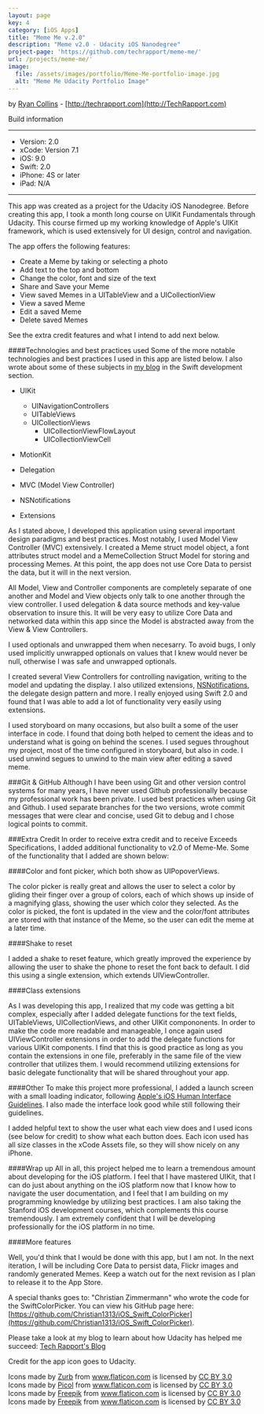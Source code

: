 ```yaml
---
layout: page
key: 4
category: [iOS Apps]
title: "Meme Me v.2.0"
description: "Meme v2.0 - Udacity iOS Nanodegree"
project-page: 'https://github.com/techrapport/meme-me/'
url: /projects/meme-me/'
image: 
  file: /assets/images/portfolio/Meme-Me-portfolio-image.jpg
  alt: "Meme Me Udacity Portfolio Image"
---
```


by [Ryan Collins](mailto:info@techrapport.com) - [http://techrapport.com](http://TechRapport.com)

Build information
__________________
- Version: 2.0
- xCode: Version 7.1
- iOS: 9.0
- Swift: 2.0
- iPhone: 4S or later
- iPad: N/A
____________________


This app was created as a project for the Udacity iOS Nanodegree. Before creating this app, I took a month long course on UIKit Fundamentals through Udacity. This course firmed up my working knowledge of Apple's UIKit framework, which is used extensively for UI design, control and navigation. 

The app offers the following features:
- Create a Meme by taking or selecting a photo
- Add text to the top and bottom
- Change the color, font and size of the text
- Share and Save your Meme
- View saved Memes in a UITableView and a UICollectionView
- View a saved Meme
- Edit a saved Meme
- Delete saved Memes

See the extra credit features and what I intend to add next below. 

####Technologies and best practices used
Some of the more notable technologies and best practices I used in this app are listed below. I also wrote about some of these subjects in [my blog](http://TechRapport.com/blog/) in the Swift development section. 
- UIKit
  - UINavigationControllers
  - UITableViews
  - UICollectionViews
  	- UICollectionViewFlowLayout
  	- UICollectionViewCell

- MotionKit
- Delegation
- MVC (Model View Controller)
- NSNotifications
- Extensions

As I stated above, I developed this application using several important design paradigms and best practices. Most notably, I used Model View Controller (MVC) extensively. I created a Meme struct model object, a font attributes struct model and a MemeCollection Struct Model for storing and processing Memes.  At this point, the app does not use Core Data to persist the data, but it will in the next version.

All Model, View and Controller components are completely separate of one another and Model and View objects only talk to one another through the view controller.  I used delegation & data source methods and key-value observation to insure this.  It will be very easy to utilize Core Data and networked data within this app since the Model is abstracted away from the View & View Controllers.  

I used optionals and unwrapped them when necesarry.  To avoid bugs, I only used implicitly unwrapped optionals on values that I knew would never be null, otherwise I was safe and unwrapped optionals.

I created several View Controllers for controlling navigation, writing to the model and updating the display. I also utilized extensions, [NSNotifications](http://techrapport.com/blog/), the delegate design pattern and more. I really enjoyed using Swift 2.0 and found that I was able to add a lot of functionality very easily using extensions. 

I used storyboard on many occasions, but also built a some of the user interface in code.  I found that doing both helped to cement the ideas and to understand what is going on behind the scenes.  I used segues throughout my project, most of the time configured in storyboard, but also in code.  I used unwind segues to unwind to the main view after editing a saved meme.

###Git & GitHub
Although I have been using Git and other version control systems for many years, I have never used Github professionally because my professional work has been private. I used best practices when using Git and Github. I used separate branches for the two versions, wrote commit messages that were clear and concise, used Git to debug and I chose logical points to commit.

###Extra Credit
In order to receive extra credit and to receive Exceeds Specifications, I added additional functionality to v2.0 of Meme-Me. Some of the functionality that I added are shown below:

####Color and font picker, which both show as UIPopoverViews. 

The color picker is really great and allows the user to select a color by gliding their finger over a group of colors, each of which shows up inside of a magnifying glass, showing the user which color they selected. As the color is picked, the font is updated in the view and the color/font attributes are stored with that instance of the Meme, so the user can edit the meme at a later time. 

####Shake to reset

I added a shake to reset feature, which greatly improved the experience by allowing the user to shake the phone to reset the font back to default. I did this using a single extension, which extends UIViewController. 

####Class extensions

As I was developing this app, I realized that my code was getting a bit complex, especially after I added delegate functions for the text fields, UITableViews, UICollectionViews, and other UIKit compononents. In order to make the code more readable and manageable, I once again used UIViewController extensions in order to add the delegate functions for various UIKit components. I find that this is good practice as long as you contain the extensions in one file, preferably in the same file of the view controller that utilizes them. I would recommend utilizing extensions for basic delegate functionality that will be shared throughout your app. 

####Other
To make this project more professional, I added a launch screen with a small loading indicator, following [Apple's iOS Human Interface Guidelines](https://developer.apple.com/library/ios/documentation/UserExperience/Conceptual/MobileHIG/LaunchImages.html).  I also made the interface look good while still following their guidelines.  

I added helpful text to show the user what each view does and I used icons (see below for credit) to show what each button does.  Each icon used has all size classes in the xCode Assets file, so they will show nicely on any iPhone.

####Wrap up
All in all, this project helped me to learn a tremendous amount about developing for the iOS platform.  I feel that I have mastered UIKit, that I can do just about anything on the iOS platform now that I know how to navigate the user documentation, and I feel that I am building on my programming knowledge by utilizing best practices.  I am also taking the Stanford iOS development courses, which complements this course tremendously.  I am extremely confident that I will be developing professionally for the iOS platform in no time. 

####More features

Well, you'd think that I would be done with this app, but I am not. In the next iteration, I will be including Core Data to persist data, Flickr images and randomly generated Memes. Keep a watch out for the next revision as I plan to release it to the App Store.

A special thanks goes to: "Christian Zimmermann" who wrote the code for the SwiftColorPicker. You can view his GitHub page here: [https://github.com/Christian1313/iOS_Swift_ColorPicker](https://github.com/Christian1313/iOS_Swift_ColorPicker).

Please take a look at my blog to learn about how Udacity has helped me succeed: [Tech Rapport's Blog](http://TechRapport.com/blog/)

Credit for the app icon goes to Udacity.

<div>Icons made by <a href="http://www.flaticon.com/authors/zurb" title="Zurb">Zurb</a> from <a href="http://www.flaticon.com" title="Flaticon">www.flaticon.com</a>             is licensed by <a href="http://creativecommons.org/licenses/by/3.0/" title="Creative Commons BY 3.0">CC BY 3.0</a></div>
<div>Icons made by <a href="http://www.flaticon.com/authors/picol" title="Picol">Picol</a> from <a href="http://www.flaticon.com" title="Flaticon">www.flaticon.com</a>             is licensed by <a href="http://creativecommons.org/licenses/by/3.0/" title="Creative Commons BY 3.0">CC BY 3.0</a></div>
<div>Icons made by <a href="http://www.freepik.com" title="Freepik">Freepik</a> from <a href="http://www.flaticon.com" title="Flaticon">www.flaticon.com</a>             is licensed by <a href="http://creativecommons.org/licenses/by/3.0/" title="Creative Commons BY 3.0">CC BY 3.0</a></div>
<div>Icons made by <a href="http://www.freepik.com" title="Freepik">Freepik</a> from <a href="http://www.flaticon.com" title="Flaticon">www.flaticon.com</a>             is licensed by <a href="http://creativecommons.org/licenses/by/3.0/" title="Creative Commons BY 3.0">CC BY 3.0</a></div>

